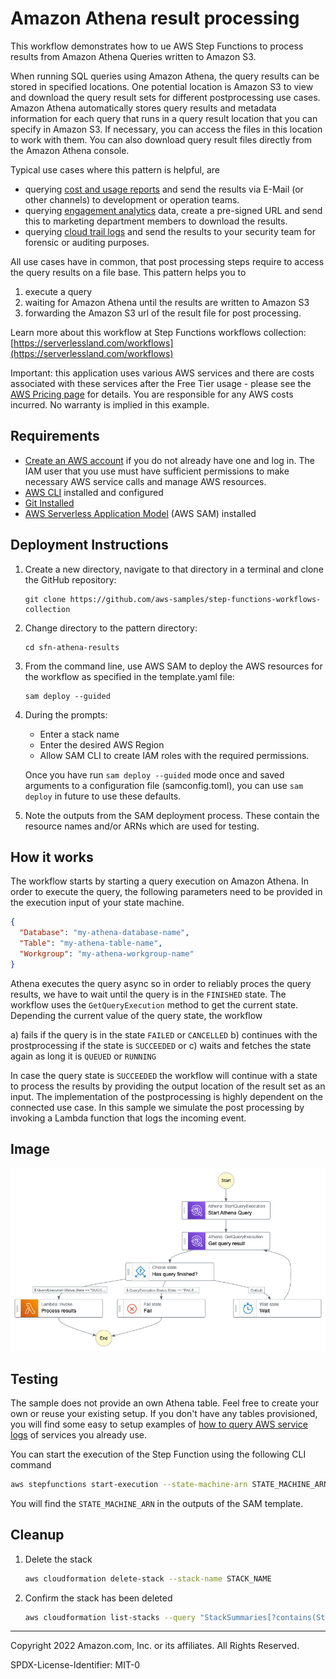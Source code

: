 # Amazon Athena result processing

This workflow demonstrates how to ue AWS Step Functions to process results from Amazon Athena Queries written to Amazon S3.

When running SQL queries using Amazon Athena, the query results can be stored in specified locations. One potential location is Amazon S3 to view and download the query result sets for different postprocessing use cases. Amazon Athena automatically stores query results and metadata information for each query that runs in a query result location that you can specify in Amazon S3. If necessary, you can access the files in this location to work with them. You can also download query result files directly from the Amazon Athena console.

Typical use cases where this pattern is helpful, are

- querying [cost and usage reports](https://wellarchitectedlabs.com/cost/300_labs/300_automated_cur_query_and_email_delivery/) and send the results via E-Mail (or other channels) to development or operation teams.
- querying [engagement analytics](https://github.com/aws-samples/communication-developer-services-reference-architectures#federated-segmentation-with-amazon-athena) data, create a pre-signed URL and send this to marketing department members to download the results.
- querying [cloud trail logs](https://docs.aws.amazon.com/athena/latest/ug/cloudtrail-logs.html) and send the results to your security team for forensic or auditing purposes.

All use cases have in common, that post processing steps require to access the query results on a file base. This pattern helps you to

1. execute a query
2. waiting for Amazon Athena until the results are written to Amazon S3
3. forwarding the Amazon S3 url of the result file for post processing.

Learn more about this workflow at Step Functions workflows collection: [https://serverlessland.com/workflows](https://serverlessland.com/workflows)

Important: this application uses various AWS services and there are costs associated with these services after the Free Tier usage - please see the [AWS Pricing page](https://aws.amazon.com/pricing/) for details. You are responsible for any AWS costs incurred. No warranty is implied in this example.

## Requirements

- [Create an AWS account](https://portal.aws.amazon.com/gp/aws/developer/registration/index.html) if you do not already have one and log in. The IAM user that you use must have sufficient permissions to make necessary AWS service calls and manage AWS resources.
- [AWS CLI](https://docs.aws.amazon.com/cli/latest/userguide/install-cliv2.html) installed and configured
- [Git Installed](https://git-scm.com/book/en/v2/Getting-Started-Installing-Git)
- [AWS Serverless Application Model](https://docs.aws.amazon.com/serverless-application-model/latest/developerguide/serverless-sam-cli-install.html) (AWS SAM) installed

## Deployment Instructions

1. Create a new directory, navigate to that directory in a terminal and clone the GitHub repository:
   ```
   git clone https://github.com/aws-samples/step-functions-workflows-collection
   ```
1. Change directory to the pattern directory:
   ```
   cd sfn-athena-results
   ```
1. From the command line, use AWS SAM to deploy the AWS resources for the workflow as specified in the template.yaml file:
   ```
   sam deploy --guided
   ```
1. During the prompts:

   - Enter a stack name
   - Enter the desired AWS Region
   - Allow SAM CLI to create IAM roles with the required permissions.

   Once you have run `sam deploy --guided` mode once and saved arguments to a configuration file (samconfig.toml), you can use `sam deploy` in future to use these defaults.

1. Note the outputs from the SAM deployment process. These contain the resource names and/or ARNs which are used for testing.

## How it works

The workflow starts by starting a query execution on Amazon Athena. In order to execute the query, the following parameters need to be provided in the execution input of your state machine.

```json
{
  "Database": "my-athena-database-name",
  "Table": "my-athena-table-name",
  "Workgroup": "my-athena-workgroup-name"
}
```

Athena executes the query async so in order to reliably proces the query results, we have to wait until the query is in the `FINISHED` state. The workflow uses the `GetQueryExecution` method to get the current state. Depending the current value of the query state, the workflow

a) fails if the query is in the state `FAILED` or `CANCELLED`
b) continues with the prostprocessing if the state is `SUCCEEDED` or
c) waits and fetches the state again as long it is `QUEUED` or `RUNNING`

In case the query state is `SUCCEEDED` the workflow will continue with a state to process the results by providing the output location of the result set as an input. The implementation of the postprocessing is highly dependent on the connected use case. In this sample we simulate the post processing by invoking a Lambda function that logs the incoming event.

## Image

![image](./resources/statemachine.png)

## Testing

The sample does not provide an own Athena table. Feel free to create your own or reuse your existing setup. If you don't have any tables provisioned, you will find some easy to setup examples of [how to query AWS service logs](https://docs.aws.amazon.com/athena/latest/ug/querying-AWS-service-logs.html) of services you already use.

You can start the execution of the Step Function using the following CLI command

```sh
aws stepfunctions start-execution --state-machine-arn STATE_MACHINE_ARN --input "{ \"Database\": \"my-athena-database-name\", \"Table\": \"my-athena-table-name\", \"Workgroup\": \"my-athena-workgroup-name\" }"
```

You will find the `STATE_MACHINE_ARN` in the outputs of the SAM template.

## Cleanup

1. Delete the stack
   ```bash
   aws cloudformation delete-stack --stack-name STACK_NAME
   ```
1. Confirm the stack has been deleted
   ```bash
   aws cloudformation list-stacks --query "StackSummaries[?contains(StackName,'STACK_NAME')].StackStatus"
   ```

---

Copyright 2022 Amazon.com, Inc. or its affiliates. All Rights Reserved.

SPDX-License-Identifier: MIT-0
